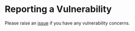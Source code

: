 # Reporting a Vulnerability

Please raise an [issue](https://github.com/olyism/tian-xia/issues) if you have any vulnerability concerns.
